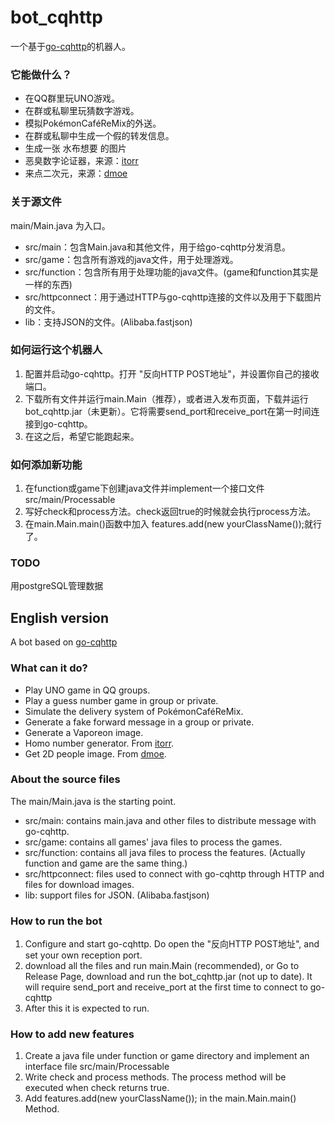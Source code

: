 # bot_cqhttp

一个基于[go-cqhttp](https://github.com/Mrs4s/go-cqhttp)的机器人。

### 它能做什么？

- 在QQ群里玩UNO游戏。
- 在群或私聊里玩猜数字游戏。
- 模拟PokémonCaféReMix的外送。
- 在群或私聊中生成一个假的转发信息。
- 生成一张 水布想要 的图片
- 恶臭数字论证器，来源：[itorr](https://github.com/itorr/homo)
- 来点二次元，来源：[dmoe](www.dmoe.cc)

### 关于源文件

main/Main.java 为入口。

- src/main：包含Main.java和其他文件，用于给go-cqhttp分发消息。
- src/game：包含所有游戏的java文件，用于处理游戏。
- src/function：包含所有用于处理功能的java文件。(game和function其实是一样的东西)
- src/httpconnect：用于通过HTTP与go-cqhttp连接的文件以及用于下载图片的文件。
- lib：支持JSON的文件。(Alibaba.fastjson)

### 如何运行这个机器人

1. 配置并启动go-cqhttp。打开 "反向HTTP POST地址"，并设置你自己的接收端口。
2. 下载所有文件并运行main.Main（推荐），或者进入发布页面，下载并运行 bot_cqhttp.jar（未更新）。它将需要send_port和receive_port在第一时间连接到go-cqhttp。
3. 在这之后，希望它能跑起来。

### 如何添加新功能

1. 在function或game下创建java文件并implement一个接口文件src/main/Processable
2. 写好check和process方法。check返回true的时候就会执行process方法。
3. 在main.Main.main()函数中加入 features.add(new yourClassName());就行了。

### TODO

用postgreSQL管理数据

## English version

A bot based on [go-cqhttp](https://github.com/Mrs4s/go-cqhttp)

### What can it do?

- Play UNO game in QQ groups.
- Play a guess number game in group or private.
- Simulate the delivery system of PokémonCaféReMix.
- Generate a fake forward message in a group or private.
- Generate a Vaporeon image.
- Homo number generator. From [itorr](https://github.com/itorr/homo).
- Get 2D people image. From [dmoe](www.dmoe.cc).

### About the source files

The main/Main.java is the starting point.

- src/main: contains main.java and other files to distribute message with go-cqhttp.
- src/game: contains all games' java files to process the games.
- src/function: contains all java files to process the features. (Actually function and game are the same thing.)
- src/httpconnect: files used to connect with go-cqhttp through HTTP and files for download images.
- lib: support files for JSON. (Alibaba.fastjson)

### How to run the bot

1. Configure and start go-cqhttp. Do open the "反向HTTP POST地址", and set your own reception port.
2. download all the files and run main.Main (recommended), or Go to Release Page, download and run the bot_cqhttp.jar (not up to date). It will require send_port and receive_port at the first time to connect to go-cqhttp
3. After this it is expected to run.

### How to add new features

1. Create a java file under function or game directory and implement an interface file src/main/Processable
2. Write check and process methods. The process method will be executed when check returns true.
3. Add features.add(new yourClassName()); in the main.Main.main() Method.

